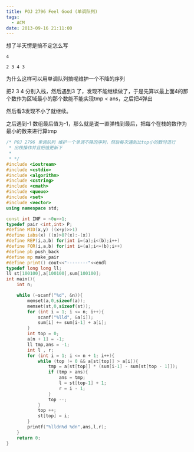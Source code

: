 ```yaml
---
title: POJ 2796 Feel Good (单调队列)
tags:
  - ACM
date: 2013-09-16 21:11:00
---
```


想了半天愣是搞不定怎么写

	4

	2 3 4 3

为什么这样可以用单调队列搞呢维护一个不降的序列

把2 3 4 分别入栈，然后遇到3 了，发现不能继续做了，于是先算以最上面4的那个数作为区域最小的那个数能不能实现tmp < ans，之后把4弹出

然后看3发现不小了就继续。

之后遇到-1 数组最后值为-1，那么就是说一直弹栈到最后，把每个在栈的数作为最小的数来进行算tmp

```cpp
/* POJ 2796 单调队列 维护一个单调不降的序列，然后每次遇到比top小的数时进行
 * 出栈操作并且把值更新下
 *
 * */
#include <iostream>
#include <cstdio>
#include <algorithm>
#include <cstring>
#include <cmath>
#include <queue>
#include <set>
#include <vector>
using namespace std;

const int INF = ~0u>>1;
typedef pair <int,int> P;
#define MID(x,y) ((x+y)>>1)
#define iabs(x) ((x)>0?(x):-(x))
#define REP(i,a,b) for(int i=(a);i<(b);i++)
#define FOR(i,a,b) for(int i=(a);i<=(b);i++)
#define pb push_back
#define mp make_pair
#define print() cout<<"--------"<<endl
typedef long long ll;
ll st[100100],a[100100],sum[100100];
int main(){
	int n;

	while (~scanf("%d", &n)){
		memset(a,0,sizeof(a));
		memset(st,0,sizeof(st));
		for (int i = 1; i <= n; i++){
			scanf("%lld", &a[i]);
			sum[i] += sum[i-1] + a[i];
		}
		int top = 0;
		a[n + 1] = -1;
		ll tmp,ans = -1;
		int l , r;
		for (int i = 1; i <= n + 1; i++){
			while (top != 0 && a[st[top]] > a[i]){
				tmp = a[st[top]] * (sum[i-1] - sum[st[top - 1]]);
				if (tmp > ans){
					ans = tmp;
					l = st[top-1] + 1;
					r = i - 1;
				}
				top --;
			}
			top ++;
			st[top] = i;
		}
		printf("%lldn%d %dn",ans,l,r);
	}
	return 0;
}
```

	 